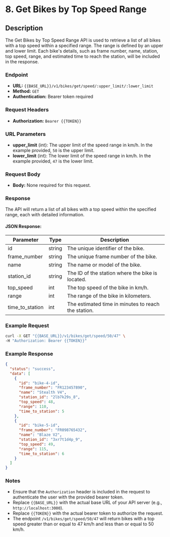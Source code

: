 # 8. Get Bikes by Top Speed Range

## Description
The Get Bikes by Top Speed Range API is used to retrieve a list of all bikes with a top speed within a specified range. The range is defined by an upper and lower limit. Each bike's details, such as frame number, name, station, top speed, range, and estimated time to reach the station, will be included in the response.

### Endpoint

- **URL:** `{{BASE_URL}}/v1/bikes/get/speed/:upper_limit/:lower_limit`
- **Method:** `GET`
- **Authentication:** Bearer token required

### Request Headers

- **Authorization:** `Bearer {{TOKEN}}`

### URL Parameters

- **upper_limit** (int): The upper limit of the speed range in km/h. In the example provided, `50` is the upper limit.
- **lower_limit** (int): The lower limit of the speed range in km/h. In the example provided, `47` is the lower limit.

### Request Body

- **Body:** None required for this request.

### Response

The API will return a list of all bikes with a top speed within the specified range, each with detailed information.

#### JSON Response:

| Parameter          | Type   | Description                                                |
|--------------------|--------|------------------------------------------------------------|
| id                 | string | The unique identifier of the bike.                         |
| frame_number       | string | The unique frame number of the bike.                       |
| name               | string | The name or model of the bike.                             |
| station_id         | string | The ID of the station where the bike is located.           |
| top_speed          | int    | The top speed of the bike in km/h.                         |
| range              | int    | The range of the bike in kilometers.                       |
| time_to_station    | int    | The estimated time in minutes to reach the station.        |

### Example Request

```bash
curl -X GET "{{BASE_URL}}/v1/bikes/get/speed/50/47" \
-H "Authorization: Bearer {{TOKEN}}"
```

### Example Response

```json
{
  "status": "success",
  "data": [
    {
      "id": "bike-4-id",
      "frame_number": "FR123457890",
      "name": "Stealth V4",
      "station_id": "2lb7k29s_8",
      "top_speed": 48,
      "range": 110,
      "time_to_station": 5
    },
    {
      "id": "bike-5-id",
      "frame_number": "FR098765432",
      "name": "Blaze V2",
      "station_id": "3xr7t1d4p_9",
      "top_speed": 49,
      "range": 115,
      "time_to_station": 6
    }
  ]
}
```

### Notes

- Ensure that the `Authorization` header is included in the request to authenticate the user with the provided bearer token.
- Replace `{{BASE_URL}}` with the actual base URL of your API server (e.g., `http://localhost:3000`).
- Replace `{{TOKEN}}` with the actual bearer token to authorize the request.
- The endpoint `/v1/bikes/get/speed/50/47` will return bikes with a top speed greater than or equal to 47 km/h and less than or equal to 50 km/h.